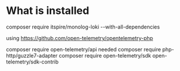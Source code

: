 # What is installed

composer require itspire/monolog-loki --with-all-dependencies


using 
https://github.com/open-telemetry/opentelemetry-php


composer require open-telemetry/api
needed 
composer require php-http/guzzle7-adapter
composer require open-telemetry/sdk open-telemetry/sdk-contrib


